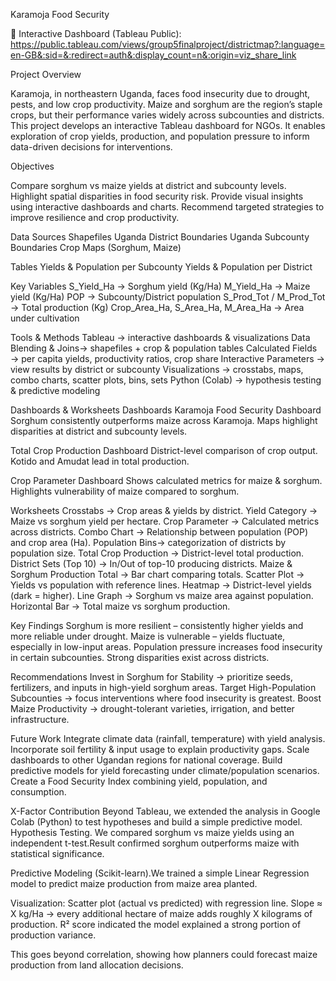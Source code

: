 Karamoja Food Security

🔗 Interactive Dashboard (Tableau Public): https://public.tableau.com/views/group5finalproject/districtmap?:language=en-GB&:sid=&:redirect=auth&:display_count=n&:origin=viz_share_link

Project Overview

Karamoja, in northeastern Uganda, faces food insecurity due to drought, pests, and low crop productivity. Maize and sorghum are the region’s staple crops, but their performance varies widely across subcounties and districts. This project develops an interactive Tableau dashboard for NGOs. It enables exploration of crop yields, production, and population pressure to inform data-driven decisions for interventions.

Objectives

Compare sorghum vs maize yields at district and subcounty levels.
Highlight spatial disparities in food security risk.
Provide visual insights using interactive dashboards and charts.
Recommend targeted strategies to improve resilience and crop productivity.

Data Sources
Shapefiles
Uganda District Boundaries
Uganda Subcounty Boundaries
Crop Maps (Sorghum, Maize)

Tables
Yields & Population per Subcounty
Yields & Population per District

Key Variables
S_Yield_Ha → Sorghum yield (Kg/Ha)
M_Yield_Ha → Maize yield (Kg/Ha)
POP → Subcounty/District population
S_Prod_Tot / M_Prod_Tot → Total production (Kg)
Crop_Area_Ha, S_Area_Ha, M_Area_Ha → Area under cultivation

Tools & Methods
Tableau → interactive dashboards & visualizations
Data Blending & Joins→ shapefiles + crop & population tables
Calculated Fields → per capita yields, productivity ratios, crop share
Interactive Parameters → view results by district or subcounty
Visualizations → crosstabs, maps, combo charts, scatter plots, bins, sets
Python (Colab) → hypothesis testing & predictive modeling

Dashboards & Worksheets
Dashboards
Karamoja Food Security Dashboard
Sorghum consistently outperforms maize across Karamoja.
Maps highlight disparities at district and subcounty levels.

Total Crop Production Dashboard
District-level comparison of crop output.
Kotido and Amudat lead in total production.

Crop Parameter Dashboard
Shows calculated metrics for maize & sorghum.
Highlights vulnerability of maize compared to sorghum.

Worksheets
Crosstabs → Crop areas & yields by district.
Yield Category → Maize vs sorghum yield per hectare.
Crop Parameter → Calculated metrics across districts.
Combo Chart → Relationship between population (POP) and crop area (Ha).
Population Bins→ categorization of districts by population size.
Total Crop Production → District-level total production.
District Sets (Top 10) → In/Out of top-10 producing districts.
Maize & Sorghum Production Total → Bar chart comparing totals.
Scatter Plot → Yields vs population with reference lines.
Heatmap → District-level yields (dark = higher).
Line Graph → Sorghum vs maize area against population.
Horizontal Bar → Total maize vs sorghum production.

Key Findings
Sorghum is more resilient – consistently higher yields and more reliable under drought.
Maize is vulnerable – yields fluctuate, especially in low-input areas.
Population pressure increases food insecurity in certain subcounties.
Strong disparities exist across districts.

Recommendations
Invest in Sorghum for Stability → prioritize seeds, fertilizers, and inputs in high-yield sorghum areas.
Target High-Population Subcounties → focus interventions where food insecurity is greatest.
Boost Maize Productivity → drought-tolerant varieties, irrigation, and better infrastructure.

Future Work
Integrate climate data (rainfall, temperature) with yield analysis.
Incorporate soil fertility & input usage to explain productivity gaps.
Scale dashboards to other Ugandan regions for national coverage.
Build predictive models for yield forecasting under climate/population scenarios.
Create a Food Security Index combining yield, population, and consumption.

X-Factor Contribution
Beyond Tableau, we extended the analysis in Google Colab (Python) to test hypotheses and build a simple predictive model.
Hypothesis Testing. We compared sorghum vs maize yields using an independent t-test.Result confirmed sorghum outperforms maize with statistical significance.

Predictive Modeling (Scikit-learn).We trained a simple Linear Regression model to predict maize production from maize area planted.

Visualization: 
Scatter plot (actual vs predicted) with regression line.
Slope ≈ X kg/Ha → every additional hectare of maize adds roughly X kilograms of production.
R² score indicated the model explained a strong portion of production variance.

This goes beyond correlation, showing how planners could forecast maize production from land allocation decisions.
